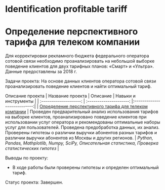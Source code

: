 # Identification profitable tariff

# Определение перспективного тарифа для телеком компании

 Для корректировки рекламного бюджета федерального оператора сотовой связи необходимо проанализировать на небольшой выборке поведение клиентов для двух тарифных планов: «Смарт» и «Ультра». Данные предоставлены за 2018 г.
 
Задачи проекта: 
На основе данных клиентов оператора сотовой связи проанализировать поведение клиентов и найти оптимальный тариф.

 Описание проекта
| Название проекта | Описание | Навыки и инструменты  |
| :--------------------: | :---------------------: |:---------------------------:|
| [Определение перспективного тарифа для телеком компании](https://github.com/ekaterina-zakharova/Yandex_Practicum/blob/main/Identification%20profitable%20tariff/Определение%20выгодного%20тарифа%20для%20телеком%20компании.ipynb) | Проведен предварительный анализ использования тарифов на выборке клиентов, проанализировано поведение клиентов при использовании услуг оператора и рекомендованы оптимальные наборы услуг для пользователей. Проведена предобработка данных, их анализ. Проверены гипотезы о различии выручки абонентов разных тарифов и различии выручки абонентов из Москвы и других регионов. | *Python, Pandas, Mathplotlib, Numpy, SciPy, Описательная статистика, Проверка статистических гипотез* |

Выводы по проекту:
   - В ходе работы были проверены гипотезы и определен оптимальный тариф.

Статус проекта: Завершен.

